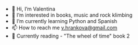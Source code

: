 - 👋 Hi, I’m Valentina
- 👀 I’m interested in books, music and rock klimbing
- 🌱 I’m currently learning Python and Spanish
- 📫 How to reach me v.hrankova@gmail.com 
- 📗 Currently reading - "The wheel of time" book 2

<!---
2Valentina2/2Valentina2 is a ✨ special ✨ repository because its `README.md` (this file) appears on your GitHub profile.
You can click the Preview link to take a look at your changes.
--->
